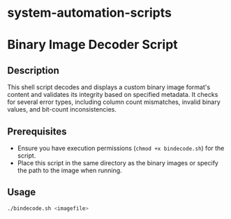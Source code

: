 # system-automation-scripts

# Binary Image Decoder Script

## Description
This shell script decodes and displays a custom binary image format's content and validates its integrity based on specified metadata. It checks for several error types, including column count mismatches, invalid binary values, and bit-count inconsistencies.

## Prerequisites
- Ensure you have execution permissions (`chmod +x bindecode.sh`) for the script.
- Place this script in the same directory as the binary images or specify the path to the image when running.

## Usage
```sh
./bindecode.sh <imagefile>
